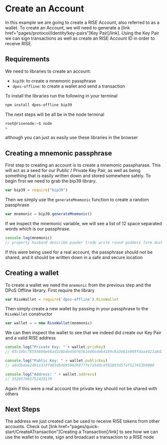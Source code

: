 # Create an Account

In this example we are going to create a RISE Account, also referred to as a
wallet. To create an Account, we will need to generate a [link
href="pages/protocol/Identity!key-pairs"]Key Pair[/link]. Using the Key Pair we
can sign transactions as well as create an RISE Account ID in order to receive
RISE.

## Requirements

We need to libraries to create an account:

* `bip39`: to create a mnemonic passphrase
* `dpos-offline`: to create a wallet and send a transaction

To install the libraries run the following in your terminal

```bash
npm install dpos-offline bip39
```

The next steps will be all be in the node terminal

```bash
root@risenode:~$ node
>
```

although you can just as easily use these libraries in the browser

## Creating a mnemonic passphrase

First step to creating an account is to create a mnemonic passpharase. This
will act as a seed for our Public / Private Key Pair, as well as being
something that is easily written down and stored somewhere safely. To begin
first we need to grab the bip39 library.

```javascript
var bip39 = require("bip39")
```

Then we simply use the `generateMnemonic` function to create a random
passphrase

```javascript
var mnemonic = bip39.generateMnemonic()
```

If we inspect the mnemonic variable, we will see a list of 12 space separated
words which is our passphrase.

```javascript
console.log(mnemonic)
// property husband describe powder trade write round goddess farm duck exit boring
```

If this were being used for a real account, the passphrase should not be
shared, and it should be written down in a safe and secure location

## Creating a wallet

To create a wallet we need the `mnemonic` from the previous step and the DPoS
Offline library. First require the library

```javascript
var RiseWallet = require('dpos-offline').RiseWallet
```

Then simply create a new wallet by passing in your passphrase to the
`RiseWallet` constructor

```javascript
var wallet = = new RiseWallet(mnemonic)
```

We can then inspect the wallet to see that we indeed did create our Key Pair
and a valid RISE address

```javascript
console.log("Private Key: " + wallet.privKey)
// 85c19bc76558690e66ad326bded50765614d6edeb4189c6a3eb1e909fdaa4421a8d2bdae2d911333fd83dbd6959026977fe7a5ddcdf85893d5faf517453b9000

console.log("Public Key: " + wallet.publicKey)
// a8d2bdae2d911333fd83dbd6959026977fe7a5ddcdf85893d5faf517453b9000

console.log("Address: " + wallet.address)
// 35285700575243917R
```

Again if this were a real account the private key should not be shared with
others

## Next Steps

The address we just created can be used to receive RISE tokens from other
accounts. Check out [link
href="pages/quick-start/CreateATransaction"]Creating a Transaction[/link] to
see how we can use the wallet to create, sign and broadcast a transaction to
a RISE node
